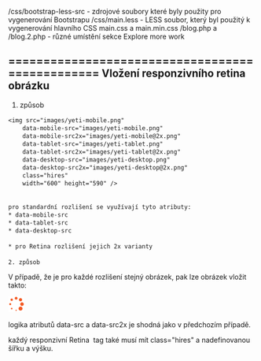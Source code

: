 
/css/bootstrap-less-src - zdrojové soubory které byly použity pro vygenerování Bootstrapu
/css/main.less - LESS soubor, který byl použitý k vygenerování hlavního CSS main.css a main.min.css
/blog.php a /blog.2.php - různé umístění sekce Explore more work


================================================
Vložení responzivního retina obrázku
------------------------------------------------

1. způsob
~~~~~~~~~~
<img src="images/yeti-mobile.png"
	data-mobile-src="images/yeti-mobile.png"
	data-mobile-src2x="images/yeti-mobile@2x.png"
	data-tablet-src="images/yeti-tablet.png"
	data-tablet-src2x="images/yeti-tablet@2x.png"
	data-desktop-src="images/yeti-desktop.png"
	data-desktop-src2x="images/yeti-desktop@2x.png" 
	class="hires"
	width="600" height="590" />


pro standardní rozlišení se využívají tyto atributy:
* data-mobile-src
* data-tablet-src
* data-desktop-src

* pro Retina rozlišení jejich 2x varianty

2. způsob
~~~~~~~~~~
V případě, že je pro každé rozlišení stejný obrázek, pak lze obrázek vložit takto:

<img src="css/img/preloader.gif" 
	data-src="css/img/preloader.gif" 
	data-src2x="css/img/preloader@2x.gif" 
	class="hires" 
	width="32" height="32" />

logika atributů data-src a data-src2x je shodná jako v předchozím případě.

každý responzivní Retina <img> tag také musí mít class="hires" a nadefinovanou šířku a výšku.





